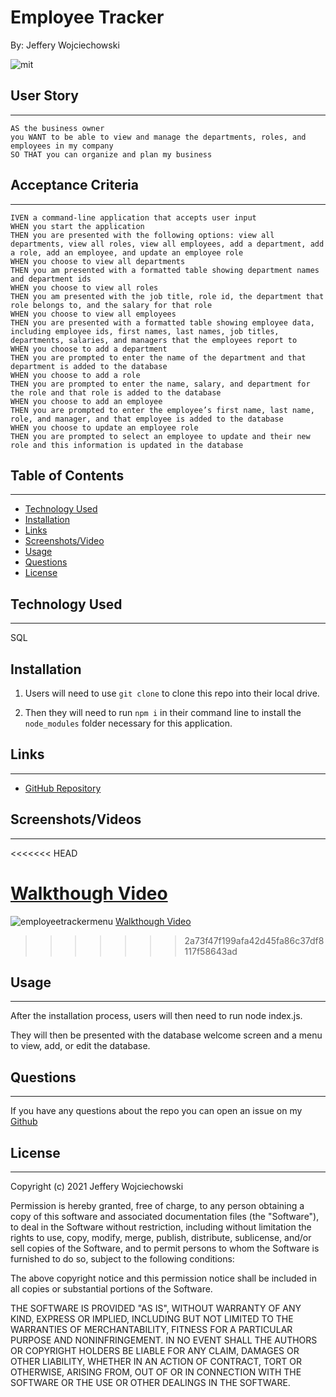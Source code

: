 # Employee Tracker
By: Jeffery Wojciechowski

![mit](https://img.shields.io/badge/license-MIT-brightgreen)


## User Story
___
```
AS the business owner
you WANT to be able to view and manage the departments, roles, and employees in my company
SO THAT you can organize and plan my business
```


## Acceptance Criteria
___

```
IVEN a command-line application that accepts user input
WHEN you start the application
THEN you are presented with the following options: view all departments, view all roles, view all employees, add a department, add a role, add an employee, and update an employee role
WHEN you choose to view all departments
THEN you am presented with a formatted table showing department names and department ids
WHEN you choose to view all roles
THEN you am presented with the job title, role id, the department that role belongs to, and the salary for that role
WHEN you choose to view all employees
THEN you are presented with a formatted table showing employee data, including employee ids, first names, last names, job titles, departments, salaries, and managers that the employees report to
WHEN you choose to add a department
THEN you are prompted to enter the name of the department and that department is added to the database
WHEN you choose to add a role
THEN you are prompted to enter the name, salary, and department for the role and that role is added to the database
WHEN you choose to add an employee
THEN you are prompted to enter the employee’s first name, last name, role, and manager, and that employee is added to the database
WHEN you choose to update an employee role
THEN you are prompted to select an employee to update and their new role and this information is updated in the database 
```

## Table of Contents
---

* [Technology Used](#technology-used)
* [Installation](#installation)
* [Links](#links)
* [Screenshots/Video](#Screenshots/Videos)
* [Usage](#usage)
* [Questions](#questions)
* [License](#License)

## Technology Used
___
SQL

## Installation

1. Users will need to use `git clone` to clone this repo into their local drive. 

2. Then they will need to run `npm i` in their command line to install the `node_modules` folder necessary for this application.

## Links
___
- [GitHub Repository](https://github.com/Jefferywojo98/employee-tracker)
## Screenshots/Videos
___
<<<<<<< HEAD

[Walkthough Video](https://watch.screencastify.com/v/51qlhOXNo2Be2fwdhEkJ)
=======
![employeetrackermenu](https://user-images.githubusercontent.com/87153472/148503255-b7027362-6548-49f7-8bfd-d9e029692d5b.png)
[Walkthough Video](https://watch.screencastify.com/v/cNvzLPripDTvV0BzDDyf)
>>>>>>> 2a73f47f199afa42d45fa86c37df8117f58643ad


## Usage
___

After the installation process, users will then need to run node index.js.

They will then be presented with the database welcome screen and a menu to view, add, or edit the database.


## Questions
___

If you have any questions about the repo you can open an issue on my [Github](https://github.com/Jefferywojo98/Note-Taking/issues)

## License
___

Copyright (c) 2021 Jeffery Wojciechowski

Permission is hereby granted, free of charge, to any person obtaining a copy
of this software and associated documentation files (the "Software"), to deal
in the Software without restriction, including without limitation the rights
to use, copy, modify, merge, publish, distribute, sublicense, and/or sell
copies of the Software, and to permit persons to whom the Software is
furnished to do so, subject to the following conditions:

The above copyright notice and this permission notice shall be included in all
copies or substantial portions of the Software.

THE SOFTWARE IS PROVIDED "AS IS", WITHOUT WARRANTY OF ANY KIND, EXPRESS OR
IMPLIED, INCLUDING BUT NOT LIMITED TO THE WARRANTIES OF MERCHANTABILITY,
FITNESS FOR A PARTICULAR PURPOSE AND NONINFRINGEMENT. IN NO EVENT SHALL THE
AUTHORS OR COPYRIGHT HOLDERS BE LIABLE FOR ANY CLAIM, DAMAGES OR OTHER
LIABILITY, WHETHER IN AN ACTION OF CONTRACT, TORT OR OTHERWISE, ARISING FROM,
OUT OF OR IN CONNECTION WITH THE SOFTWARE OR THE USE OR OTHER DEALINGS IN THE
SOFTWARE.
